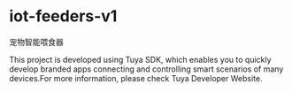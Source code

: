 # iot-feeders-v1
宠物智能喂食器

This project is developed using Tuya SDK, which enables you to quickly develop branded apps connecting and controlling smart scenarios of many devices.For more information, please check Tuya Developer Website.


